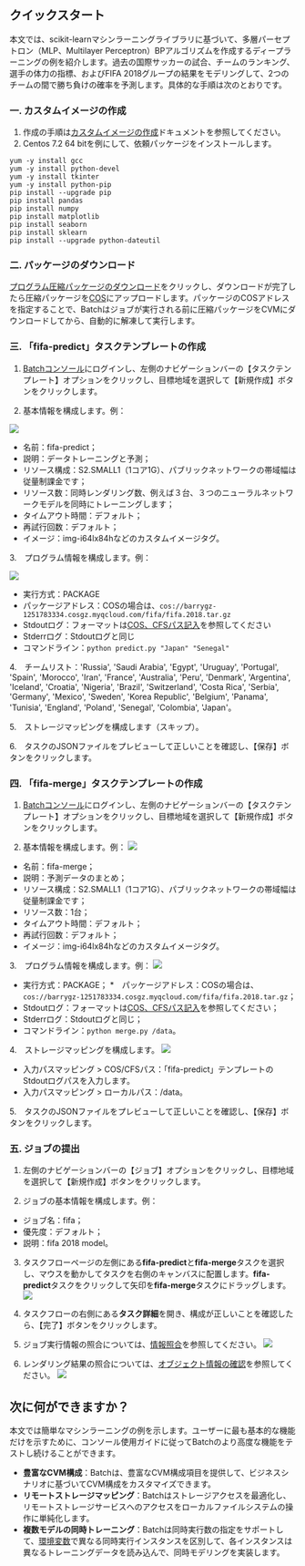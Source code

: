 ## クイックスタート
本文では、scikit-learnマシンラーニングライブラリに基づいて、多層パーセプトロン（MLP、Multilayer Perceptron）BPアルゴリズムを作成するディープラーニングの例を紹介します。過去の国際サッカーの試合、チームのランキング、選手の体力の指標、およびFIFA 2018グループの結果をモデリングして、2つのチームの間で勝ち負けの確率を予測します。具体的な手順は次のとおりです。
### 一. カスタムイメージの作成
1. 作成の手順は[カスタムイメージの作成](https://intl.cloud.tencent.com/document/product/213/4942)ドキュメントを参照してください。
2. Centos 7.2 64 bitを例にして、依頼パッケージをインストールします。
```
yum -y install gcc
yum -y install python-devel
yum -y install tkinter
yum -y install python-pip
pip install --upgrade pip
pip install pandas
pip install numpy
pip install matplotlib
pip install seaborn
pip install sklearn
pip install --upgrade python-dateutil
```

### 二. パッケージのダウンロード
[プログラム圧縮パッケージのダウンロード](https://main.qcloudimg.com/raw/40b6eb7103072ca549e398ca39783f21.gz)をクリックし、ダウンロードが完了したら圧縮パッケージを[COS](https://intl.cloud.tencent.com/document/product/436)にアップロードします。パッケージのCOSアドレスを指定することで、Batchはジョブが実行される前に圧縮パッケージをCVMにダウンロードしてから、自動的に解凍して実行します。

### 三. 「fifa-predict」タスクテンプレートの作成
1. [Batchコンソール]()にログインし、左側のナビゲーションバーの【タスクテンプレート】オプションをクリックし、目標地域を選択して【新規作成】ボタンをクリックします。

2. 基本情報を構成します。例： 

  ![](https://main.qcloudimg.com/raw/27ff7efad8dd94cb875b6eaac022a23a.png)
  * 名前：fifa-predict；
  * 説明：データトレーニングと予測；
  * リソース構成：S2.SMALL1（1コア1G）、パブリックネットワークの帯域幅は従量制課金です；
  * リソース数：同時レンダリング数、例えば３台、３つのニューラルネットワークモデルを同時にトレーニングします；
  * タイムアウト時間：デフォルト；
  * 再試行回数：デフォルト；
  * イメージ：img-i64lx84hなどのカスタムイメージタグ。

3.　プログラム情報を構成します。例：

   ![](https://main.qcloudimg.com/raw/3f9d2ce72a2f180b3165e43c21319b9c.png)
   
  - 実行方式：PACKAGE
  - パッケージアドレス：COSの場合は、`cos://barrygz-1251783334.cosgz.myqcloud.com/fifa/fifa.2018.tar.gz`
  - Stdoutログ：フォーマットは[COS、CFSパス記入](https://cloud.tencent.com/document/product/599/13996)を参照してください
  - Stderrログ：Stdoutログと同じ
  - コマンドライン：`python predict.py "Japan" "Senegal"`

4.　チームリスト：'Russia', 'Saudi Arabia', 'Egypt', 'Uruguay', 'Portugal', 'Spain', 'Morocco', 'Iran', 'France', 'Australia', 'Peru', 'Denmark', 'Argentina', 'Iceland', 'Croatia', 'Nigeria', 'Brazil', 'Switzerland', 'Costa Rica', 'Serbia', 'Germany', 'Mexico', 'Sweden', 'Korea Republic', 'Belgium', 'Panama', 'Tunisia', 'England', 'Poland', 'Senegal', 'Colombia', 'Japan'。

5.　ストレージマッピングを構成します（スキップ）。

6.　タスクのJSONファイルをプレビューして正しいことを確認し、【保存】ボタンをクリックします。

### 四. 「fifa-merge」タスクテンプレートの作成
1. [Batchコンソール]()にログインし、左側のナビゲーションバーの【タスクテンプレート】オプションをクリックし、目標地域を選択して【新規作成】ボタンをクリックします。

2. 基本情報を構成します。例：
![](https://main.qcloudimg.com/raw/a1936c208ed4ae43628729072547a015.png)
  * 名前：fifa-merge；
  * 説明：予測データのまとめ；
  * リソース構成：S2.SMALL1（1コア1G）、パブリックネットワークの帯域幅は従量制課金です；
  * リソース数：1台；
  * タイムアウト時間：デフォルト；
  * 再試行回数：デフォルト；
  * イメージ：img-i64lx84hなどのカスタムイメージタグ。

3.　プログラム情報を構成します。例：
![](https://main.qcloudimg.com/raw/4435b40995c423506ffe559c9cdb6c10.png)
  * 実行方式：PACKAGE；
  *　パッケージアドレス：COSの場合は、`cos://barrygz-1251783334.cosgz.myqcloud.com/fifa/fifa.2018.tar.gz`；
  * Stdoutログ：フォーマットは[COS、CFSパス記入](https://intl.cloud.tencent.com/document/product/599/13996)を参照してください；
  * Stderrログ：Stdoutログと同じ；
  * コマンドライン：`python merge.py /data`。

4.　ストレージマッピングを構成します。
![](https://main.qcloudimg.com/raw/63b58ffd1d778f39c938e00edaa61ddc.png)
 - 入力パスマッピング > COS/CFSパス：「fifa-predict」テンプレートのStdoutログパスを入力します。
 - 入力パスマッピング > ローカルパス：/data。

5.　タスクのJSONファイルをプレビューして正しいことを確認し、【保存】ボタンをクリックします。

### 五. ジョブの提出
1. 左側のナビゲーションバーの【ジョブ】オプションをクリックし、目標地域を選択して【新規作成】ボタンをクリックします。

2. ジョブの基本情報を構成します。例：
  * ジョブ名：fifa；
  * 優先度：デフォルト；
  * 説明：fifa 2018 model。

3. タスクフローページの左側にある**fifa-predict**と**fifa-merge**タスクを選択し、マウスを動かしてタスクを右側のキャンバスに配置します。**fifa-predict**タスクをクリックして矢印を**fifa-merge**タスクにドラッグします。
![](https://main.qcloudimg.com/raw/3dc9cf8e7ae8b2b5ae600d48cd58ee7c.png)

4. タスクフローの右側にある**タスク詳細**を開き、構成が正しいことを確認したら、【完了】ボタンをクリックします。

5. ジョブ実行情報の照合については、[情報照合]()を参照してください。
![](https://main.qcloudimg.com/raw/367517ad9dc347a8fbe46dcd9af8c38c.png)
 
6. レンダリング結果の照合については、[オブジェクト情報の確認]()を参照してください。
![](https://main.qcloudimg.com/raw/4e1a8c2b5e0320ee6f7be7f23a765e0b.png)

## 次に何ができますか？
本文では簡単なマシンラーニングの例を示します。ユーザーに最も基本的な機能だけを示すために、コンソール使用ガイドに従ってBatchのより高度な機能をテストし続けることができます。
- **豊富なCVM構成**：Batchは、豊富なCVM構成項目を提供して、ビジネスシナリオに基づいてCVM構成をカスタマイズできます。
- **リモートストレージマッピング**：Batchはストレージアクセスを最適化し、リモートストレージサービスへのアクセスをローカルファイルシステムの操作に単純化します。
- **複数モデルの同時トレーニング**：Batchは同時実行数の指定をサポートして、[環境変数](https://intl.cloud.tencent.com/document/product/599/11752)で異なる同時実行インスタンスを区別して、各インスタンスは異なるトレーニングデータを読み込んで、同時モデリングを実装します。


